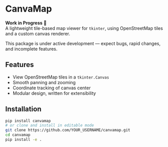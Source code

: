 # CanvaMap

**Work in Progress** 🧪  
A lightweight tile-based map viewer for `tkinter`, using OpenStreetMap tiles and a custom canvas renderer.

This package is under active development — expect bugs, rapid changes, and incomplete features.

## Features

- View OpenStreetMap tiles in a `tkinter.Canvas`
- Smooth panning and zooming
- Coordinate tracking of canvas center
- Modular design, written for extensibility

## Installation

```bash
pip install canvamap
# or clone and install in editable mode
git clone https://github.com/YOUR_USERNAME/canvamap.git
cd canvamap
pip install -e .
